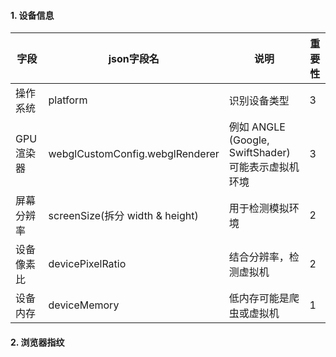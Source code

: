 #### 1. 设备信息

| 字段       | json字段名                      | 说明                                               | 重要性 |
| ---------- | ------------------------------- | -------------------------------------------------- | ------ |
| 操作系统   | platform                        | 识别设备类型                                       | 3      |
| GPU 渲染器 | webglCustomConfig.webglRenderer | 例如 ANGLE (Google, SwiftShader)可能表示虚拟机环境 | 3      |
| 屏幕分辨率 | screenSize(拆分 width & height) | 用于检测模拟环境                                   | 2      |
| 设备像素比 | devicePixelRatio                | 结合分辨率，检测虚拟机                             | 2      |
| 设备内存   | deviceMemory                    | 低内存可能是爬虫或虚拟机                           | 1      |

#### 2. 浏览器指纹


